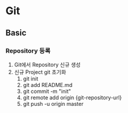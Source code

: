 # Git

## Basic

### Repository 등록

1. Git에서 Repository 신규 생성
2. 신규 Project git 초기화
    1. git init
    2. git add README.md
    3. git commit -m "init"
    4. git remote add origin {git-repository-url}
    5. git push -u origin master
